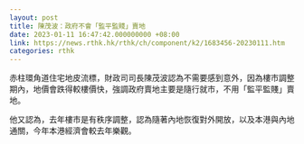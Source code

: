 ```yaml
---
layout: post
title: 陳茂波：政府不會「監平監賤」賣地
date: 2023-01-11 16:47:42.000000000 +08:00
link: https://news.rthk.hk/rthk/ch/component/k2/1683456-20230111.htm
categories: rthk
---
```


赤柱環角道住宅地皮流標，財政司司長陳茂波認為不需要感到意外，因為樓市調整期內，地價會跌得較樓價快，強調政府賣地主要是隨行就市，不用「監平監賤」賣地。

他又認為，去年樓市是有秩序調整，認為隨著內地恢復對外開放，以及本港與內地通關，今年本港經濟會較去年樂觀。
